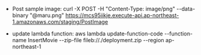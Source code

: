 - Post sample image:  curl -X POST -H "Content-Type: image/png" --data-binary "@maru.png" https://mcs95iikje.execute-api.ap-northeast-1.amazonaws.com/staging/PostImage 

- update lambda function: aws lambda update-function-code --function-name InsertMovie --zip-file fileb://./deployment.zip --region ap-northeast-1